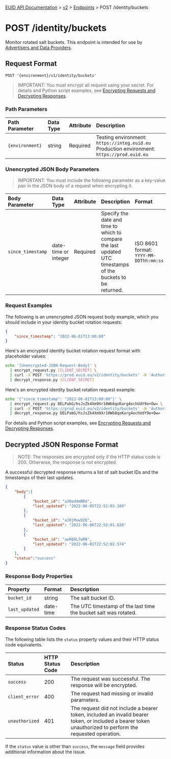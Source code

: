 [EUID API Documentation](../../README.md) > [v2](../README.md) > [Endpoints](./README.md) > POST /identity/buckets

# POST /identity/buckets

Monitor rotated salt buckets. This endpoint is intended for use by [Advertisers and Data Providers](../guides/advertiser-dataprovider-guide.md).

## Request Format

```POST '{environment}/v1/identity/buckets'```

>IMPORTANT: You must encrypt all request using your secret. For details and Python script examples, see [Encrypting Requests and Decrypting Responses](../encryption-decryption.md).

### Path Parameters

| Path Parameter | Data Type | Attribute | Description |
| :--- | :--- | :--- | :--- |
| `{environment}` | string | Required | Testing environment: `https://integ.euid.eu`<br/>Production environment: `https://prod.euid.eu` |

### Unencrypted JSON Body Parameters

>IMPORTANT: You must include the following parameter as a key-value pair in the JSON body of a request when encrypting it.

| Body Parameter | Data Type | Attribute | Description | Format |
| :--- | :--- | :--- | :--- | :--- |
| `since_timestamp` | date-time or integer | Required | Specify the date and time to which to compare the last updated UTC timestamps of the buckets to be returned. | ISO 8601 format:<br/>`YYYY-MM-DDThh:mm:ss` |

### Request Examples

The following is an unencrypted JSON request body example, which you should include in your identity bucket rotation requests:

```json
{
    "since_timestamp": "2022-06-01T13:00:00"
}
```
Here's an encrypted identity bucket rotation request format with placeholder values:

```sh
echo '[Unencrypted-JSON-Request-Body]' \
  | encrypt_request.py [CLIENT_SECRET] \
  | curl -X POST 'https://prod.euid.eu/v2/identity/buckets' -H 'Authorization: Bearer [CLIENT_API_KEY]' -d @- \
  | decrypt_response.py [CLIENT_SECRET] 
```

Here's an encrypted identity bucket rotation request example:

```sh
echo '{"since_timestamp": "2022-06-01T13:00:00"}' \
  | encrypt_request.py DELPabG/hsJsZk4Xm9Xr10Wb8qoKarg4ochUdY9e+Ow= \
  | curl -X POST 'https://prod.euid.eu/v2/identity/buckets' -H 'Authorization: Bearer YourTokenBV3tua4BXNw+HVUFpxLlGy8nWN6mtgMlIk=' -d @- \
  | decrypt_response.py DELPabG/hsJsZk4Xm9Xr10Wb8qoKarg4ochUdY9e+Ow= 
```

For details and Python script examples, see [Encrypting Requests and Decrypting Responses](../encryption-decryption.md).

## Decrypted JSON Response Format

>NOTE: The responses are encrypted only if the HTTP status code is 200. Otherwise, the response is not encrypted.

A successful decrypted response returns a list of salt bucket IDs and the timestamps of their last updates.

```json
{
    "body":[
        {
            "bucket_id": "a30od4mNRd",
            "last_updated": "2022-06-05T22:52:03.109"
        },
        {
            "bucket_id": "aJ0jMvw9Z8",
            "last_updated": "2022-06-06T22:52:01.828"
        },
        {
            "bucket_id": "aeRQ9L7wRN",
            "last_updated": "2022-06-01T22:52:02.574"
        }
    ],
    "status":"success"
}
```
### Response Body Properties

| Property | Format | Description |
| :--- | :--- | :--- |
| `bucket_id` | string | The salt bucket ID. |
| `last_updated` | date-time | The UTC timestamp of the last time the bucket salt was rotated. |

### Response Status Codes

The following table lists the `status` property values and their HTTP status code equivalents.

| Status | HTTP Status Code | Description |
| :--- | :--- | :--- |
| `success` | 200 | The request was successful. The response will be encrypted. |
| `client_error` | 400 | The request had missing or invalid parameters. |
| `unauthorized` | 401 | The request did not include a bearer token, included an invalid bearer token, or included a bearer token unauthorized to perform the requested operation. |

If the `status` value is other than `success`, the `message` field provides additional information about the issue.
